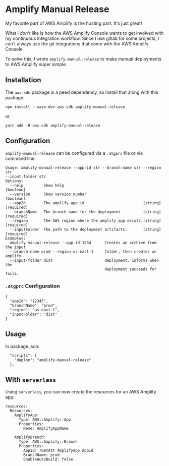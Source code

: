 # Amplify Manual Release

My favorite part of AWS Amplify is the hosting part. It's just great!

What I _don't_ like is how the AWS Amplify Console wants to get involved with my continuous integration workflow. Since I use gitlab for some projects, I can't always use the git integrations that come with the AWS Amplify Console.

To solve this, I wrote `amplify-manual-release` to make manual deployments to AWS Amplify super simple.

## Installation

The `aws-sdk` package is a peed dependency, so install that along with this package:

`npm install --save-dev aws-sdk amplify-manual-release`

or

`yarn add -D aws-sdk amplify-manual-release`

## Configuration

`amplify-manual-release` can be configured via a `.atgprc` file or via command line.

```
Usage: amplify-manual-release --app-id str --branch-name str --region str
--input-folder str
Options:
  --help         Show help                                             [boolean]
  --version      Show version number                                   [boolean]
  --appId        The amplify app id                          [string] [required]
  --branchName   The branch name for the deployment          [string] [required]
  --region       The AWS region where the amplify app exists.[string] [required]
  --inputFolder  The path to the deployment artifacts.       [string] [required]
Examples:
  amplify-manual-release --app-id 1234      Creates an archive from the input
  --branch-name prod --region us-east-1     folder, then creates an amplify
  --input-folder dist                       deployment. Informs when the
                                            deployment succeeds for fails.
```

### `.atgprc` Configuration

```
{
  "appId": "12345",
  "branchName": "prod",
  "region": "us-east-1",
  "inputFolder": "dist"
}
```

## Usage

In package.json:

```
  "scripts": {
    "deploy": "amplify-manual-release"
  },
```

## With `serverless`

Using `serverless`, you can now create the resources for an AWS Amplify app:

```
resources:
  Resources:
    AmplifyApp:
      Type: AWS::Amplify::App
      Properties:
        Name: AmplifyAppName

    AmplifyBranch:
      Type: AWS::Amplify::Branch
      Properties:
        AppId: !GetAtt AmplifyApp.AppId
        BranchName: prod
        EnableAutoBuild: false
```